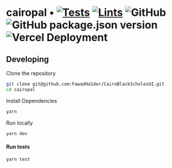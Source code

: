 # cairopal • [![Tests](https://github.com/fawadha1der/cairopal/actions/workflows/tests.yml/badge.svg)](https://github.com/fawadha1der/cairopal/actions/workflows/tests.yml) [![Lints](https://github.com/fawadha1der/cairopal/actions/workflows/lints.yml/badge.svg)](https://github.com/fawadha1der/cairopal/actions/workflows/lints.yml) ![GitHub](https://img.shields.io/github/license/fawadha1der/cairopal) ![GitHub package.json version](https://img.shields.io/github/package-json/v/fawadha1der/cairopal) ![Vercel Deployment](https://img.shields.io/github/deployments/fawadha1der/cairopal/production?label=vercel)




## Developing

Clone the repository

```bash
git clone git@github.com:FawadHa1der/CairoBlackScholesUI.git
cd cairopal
```

Install Dependencies

```bash
yarn
```

Run locally

```bash
yarn dev
```

#### Run tests

```bash
yarn test
```

